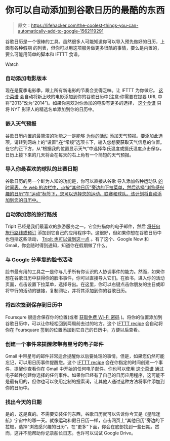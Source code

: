 # 你可以自动添加到谷歌日历的最酷的东西

> 原文：<https://lifehacker.com/the-coolest-things-you-can-automatically-add-to-google-1562119291>

谷歌日历是一个很棒的工具。虽然很多人可能知道你可以导入预先做好的日历，上面有各种假期 的列表，但你可以用这项服务做更多很酷的事情，要么是内置的，要么可能用简单的脚本和 IFTTT 食谱。

Watch

### 自动添加电影版本

现在是夏季电影季，跟上所有新电影的节奏会变得乏味。让 IFTTT 为你做它。 [这个菜谱](https://ifttt.com/recipes/89318-add-new-movie-releases-us-to-google-calendar) 会自动将新上映的电影添加到你的谷歌日历中(注意:你需要在提要 URL 中将“2013”改为“2014”)。如果你喜欢对你添加的电影有更多的选择， [这个食谱](https://ifttt.com/recipes/108592-place-nyt-critics-pick-movie-openings-in-your-google-calendar) 只将 NYT 影评人的精选名单添加到你的日历中。

### 嵌入天气预报

谷歌日历内置的最简洁的功能之一是能够 [为你的活动](https://support.google.com/calendar/answer/48494?hl=en) 添加天气预报。要添加此选项，请转到网站上的“设置”,在“常规”选项卡下，输入您想要获取天气信息的位置。在它的正下方，从“根据我的位置显示天气”中选择华氏温度或摄氏温度点击保存，日历上接下来的几天将会在每天的右上角有一个简短的天气预报。

### 导入你最喜欢的球队的比赛日期

谷歌日历的另一个鲜为人知的功能是，你可以直接从谷歌 导入添加各种运动队 [的时间表。在 web 的边栏中，点按“其他日历”旁边的下拉菜单，然后选择“浏览感兴趣的日历”在“运动”标签下，您可以选择您的运动、联赛和球队。该计划将自动添加到您的日历中。](https://support.google.com/calendar/answer/37098?hl=en)

### 自动添加您的旅行路线

TripIt 已经是我们最喜欢的旅游服务之一。它会扫描你的电子邮件，然后 [将任何旅行路线或预订](http://lifehacker.com/tripit-adds-automatic-itinerary-importing-from-your-gma-5610002) 添加到它自己的应用程序中。这很好，但如果你想在谷歌日历中也包括这些活动， [TripIt 也可以做到这一点](http://www.tripit.com/destinations/import-travel-itinerary-to-google-calendar/) 。有了这个、Google Now 和 Gmail，你会随时得到通知，知道你在假期做了什么。

### 与 Google 分享您的脸书活动

脸书最有用的工具之一是你与几乎所有你认识的人协调事件的能力。然而，如果你想在谷歌日历中获得你的脸书事件，你可以直接导入它们。在脸书，进入你的活动页面，点击设置下拉菜单，选择导出。在这里，你可以右键点击你朋友的生日或即将举行的活动的链接，复制网址，并将其添加到你的谷歌日历。

### 将四次签到保存到日历中

Foursqure 很适合保存你的位置(或者 [获取免费 Wi-Fi 密码](http://lifehacker.com/find-free-wi-fi-passwords-for-local-spots-on-foursquare-509034398) )。将你的位置添加到谷歌日历中，可以让你轻松回到两周前去过的地方。这个 [IFTTT recipe](https://ifttt.com/recipes/21314-add-your-foursquare-checkin-history-to-your-google-calendar) 会自动将你在 Foursquare 签到的位置添加到它自己的日历中，方便以后查看。

### 创建一个事件来提醒您带有星号的电子邮件

Gmail 中带星号的邮件非常适合提醒你以后要处理的事情。但是，如果您仍然可能忘记，可以用日历事件提醒您。这个 [IFTTT recipe](https://ifttt.com/recipes/73800-schedule-reminders-to-review-starred-emails) 会在你指定的时间创建一个事件，提醒你查看你在 Gmail 中开始的任何电子邮件。你也可以使用 [这个菜谱](https://ifttt.com/recipes/4835-adds-new-calendar-entries-from-new-emails-matching-search-criteria) 通过电子邮件创建你选择的任何事件。如果你已经有了自己的日历应用程序，这可能不是最有用的，但你也可以使用定制的搜索词，让其他人通过这种方法将事件添加到你的日历中。

### 找出今天的日期

是的，这是真的。不需要安装任何东西，谷歌日历就可以告诉你今天是《星际迷航》宇宙中的哪一天。就像运动和假日日历一样，点击网页上“其他日历”旁边的下拉框，选择“浏览感兴趣的日历”。在“更多”下面，你会在底部找到一些日期。然而，这并不能帮助你记录船长日志。也许可以试试 Google Drive。